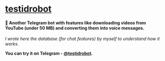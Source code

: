 # [testidrobot](https://t.me/testidrobot "Testid 🇺🇦")
#### 🤖 Another Telegram bot with features like downloading videos from YouTube (under 50 MB) and converting them into voice messages.
_I wrote here the database (for chat features) by myself to understand how it works._

**You can try it on Telegram - [@testidrobot](https://t.me/testidrobot "Testid 🇺🇦").**
